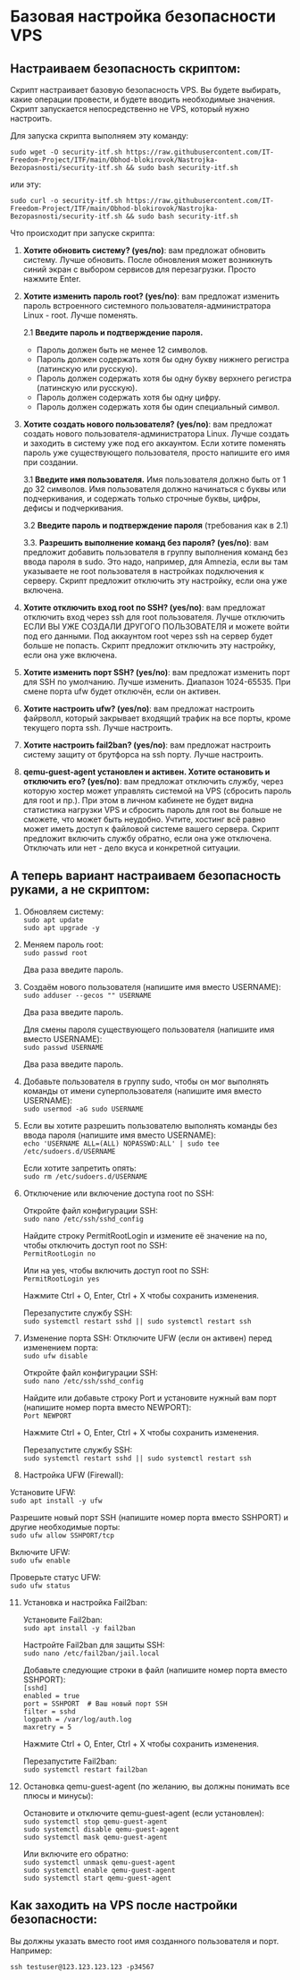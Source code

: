 # Базовая настройка безопасности VPS

## Настраиваем безопасность скриптом:

Скрипт настраивает базовую безопасность VPS. Вы будете выбирать, какие операции провести, и будете вводить необходимые значения. Скрипт запускается непосредственно не VPS, который нужно настроить.

Для запуска скрипта выполняем эту команду:

```sudo wget -O security-itf.sh https://raw.githubusercontent.com/IT-Freedom-Project/ITF/main/Obhod-blokirovok/Nastrojka-Bezopasnosti/security-itf.sh && sudo bash security-itf.sh```

или эту:

```sudo curl -o security-itf.sh https://raw.githubusercontent.com/IT-Freedom-Project/ITF/main/Obhod-blokirovok/Nastrojka-Bezopasnosti/security-itf.sh && sudo bash security-itf.sh```

Что происходит при запуске скрипта:

1. **Хотите обновить систему? (yes/no)**: вам предложат обновить систему. Лучше обновить. После обновления может возникнуть синий экран с выбором сервисов для перезагрузки. Просто нажмите Enter.

2. **Хотите изменить пароль root? (yes/no)**: вам предложат изменить пароль встроенного системного пользователя-администратора Linux - root. Лучше поменять.

   2.1 **Введите пароль и подтверждение пароля.**
   - Пароль должен быть не менее 12 символов.
   - Пароль должен содержать хотя бы одну букву нижнего регистра (латинскую или русскую).
   - Пароль должен содержать хотя бы одну букву верхнего регистра (латинскую или русскую).
   - Пароль должен содержать хотя бы одну цифру.
   - Пароль должен содержать хотя бы один специальный символ.

3. **Хотите создать нового пользователя? (yes/no)**:  вам предложат создать нового пользователя-администратора Linux. Лучше создать и заходить в систему уже под его аккаунтом. Если хотите поменять пароль уже существующего пользователя, просто напишите его имя при создании.

   3.1 **Введите имя пользователя.** Имя пользователя должно быть от 1 до 32 символов. Имя пользователя должно начинаться с буквы или подчеркивания, и содержать только строчные буквы, цифры, дефисы и подчеркивания.

   3.2 **Введите пароль и подтверждение пароля** (требования как в 2.1)

   3.3. **Разрешить выполнение команд без пароля? (yes/no)**: вам предложит добавить пользователя в группу выполнения команд без ввода пароля в sudo. Это надо, например, для Amnezia, если вы там указываете не root пользователя в настройках подключения к серверу. Скрипт предложит отключить эту настройку, если она уже включена.

4. **Хотите отключить вход root по SSH? (yes/no)**: вам предложат отключить вход через ssh для root пользователя. Лучше отключить ЕСЛИ ВЫ УЖЕ СОЗДАЛИ ДРУГОГО ПОЛЬЗОВАТЕЛЯ и можете войти под его данными. Под аккаунтом root через ssh на сервер будет больше не попасть. Скрипт предложит отключить эту настройку, если она уже включена.

5. **Хотите изменить порт SSH? (yes/no)**: вам предложат изменить порт для SSH по умолчанию. Лучше изменить. Диапазон 1024-65535. При смене порта ufw будет отключён, если он активен.

6. **Хотите настроить ufw? (yes/no)**: вам предложат настроить файрволл, который закрывает входящий трафик на все порты, кроме текущего порта ssh. Лучше настроить.

7. **Хотите настроить fail2ban? (yes/no)**: вам предложат настроить систему защиту от брутфорса на ssh порту. Лучше настроить.

8. **qemu-guest-agent установлен и активен. Хотите остановить и отключить его? (yes/no)**: вам предложат отключить службу, через которую хостер может управлять системой на VPS (сбросить пароль для root и пр.). При этом в личном кабинете не будет видна статистика нагрузки VPS и сбросить пароль для root вы больше не сможете, что может быть неудобно. Учтите, хостинг всё равно может иметь доступ к файловой системе вашего сервера. Скрипт предложит включить службу обратно, если она уже отключена. Отключать или нет - дело вкуса и конкретной ситуации.


## А теперь вариант настраиваем безопасность руками, а не скриптом:

1. Обновляем систему:\
```sudo apt update``` \
```sudo apt upgrade -y```

2. Меняем пароль root:\
```sudo passwd root```

   Два раза введите пароль.

4. Создаём нового пользователя (напишите имя вместо USERNAME):\
```sudo adduser --gecos "" USERNAME```

   Два раза введите пароль.

   Для смены пароля существующего пользователя (напишите имя вместо USERNAME):\
   ```sudo passwd USERNAME```
   
   Два раза введите пароль.

6. Добавьте пользователя в группу sudo, чтобы он мог выполнять команды от имени суперпользователя (напишите имя вместо USERNAME):\
```sudo usermod -aG sudo USERNAME```

7. Если вы хотите разрешить пользователю выполнять команды без ввода пароля (напишите имя вместо USERNAME):\
```echo 'USERNAME ALL=(ALL) NOPASSWD:ALL' | sudo tee /etc/sudoers.d/USERNAME```

   Если хотите запретить опять:\
   ```sudo rm /etc/sudoers.d/USERNAME```

8. Отключение или включение доступа root по SSH:

   Откройте файл конфигурации SSH:\
   ```sudo nano /etc/ssh/sshd_config```

   Найдите строку PermitRootLogin и измените её значение на no, чтобы отключить доступ root по SSH:\
   ```PermitRootLogin no```

   Или на yes, чтобы включить доступ root по SSH:\
   ```PermitRootLogin yes```

   Нажмите Ctrl + O, Enter, Ctrl + X чтобы сохранить изменения.

   Перезапустите службу SSH:\
   ```sudo systemctl restart sshd || sudo systemctl restart ssh```

9. Изменение порта SSH:
   Отключите UFW (если он активен) перед изменением порта:\
   ```sudo ufw disable```

   Откройте файл конфигурации SSH:\
   ```sudo nano /etc/ssh/sshd_config```

   Найдите или добавьте строку Port и установите нужный вам порт (напишите номер порта вместо NEWPORT):\
   ```Port NEWPORT```

   Нажмите Ctrl + O, Enter, Ctrl + X чтобы сохранить изменения.
   
   Перезапустите службу SSH: \
   ```sudo systemctl restart sshd || sudo systemctl restart ssh```

10. Настройка UFW (Firewall):
   
   Установите UFW:\
   ```sudo apt install -y ufw```
   
   Разрешите новый порт SSH (напишите номер порта вместо SSHPORT) и другие необходимые порты:\
   ```sudo ufw allow SSHPORT/tcp```
   
   Включите UFW:\
   ```sudo ufw enable```

   Проверьте статус UFW:\
   ```sudo ufw status```
   
11. Установка и настройка Fail2ban:
    
    Установите Fail2ban:\
    ```sudo apt install -y fail2ban```

    Настройте Fail2ban для защиты SSH:\
    ```sudo nano /etc/fail2ban/jail.local```

    Добавьте следующие строки в файл (напишите номер порта вместо SSHPORT):\
    ```[sshd]```\
    ```enabled = true```\
    ```port = SSHPORT  # Ваш новый порт SSH```\
    ```filter = sshd```\
    ```logpath = /var/log/auth.log```\
    ```maxretry = 5``` 

    Нажмите Ctrl + O, Enter, Ctrl + X чтобы сохранить изменения.

    Перезапустите Fail2ban:\
    ```sudo systemctl restart fail2ban```

12. Остановка qemu-guest-agent (по желанию, вы должны понимать все плюсы и минусы):
    
    Остановите и отключите qemu-guest-agent (если установлен):\
    ```sudo systemctl stop qemu-guest-agent```\
    ```sudo systemctl disable qemu-guest-agent```\
    ```sudo systemctl mask qemu-guest-agent```
    
    Или включите его обратно:\
    ```sudo systemctl unmask qemu-guest-agent```\
    ```sudo systemctl enable qemu-guest-agent```\
    ```sudo systemctl start qemu-guest-agent```
    
  ## Как заходить на VPS после настройки безопасности:

 Вы должны указать вместо root имя созданного пользователя и порт. Например:
 
```ssh testuser@123.123.123.123 -p34567```
